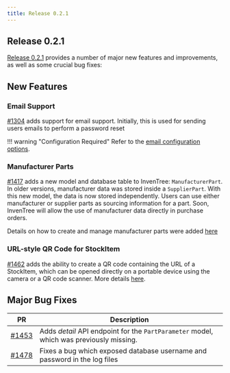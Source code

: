 ```yaml
---
title: Release 0.2.1
---
```


## Release 0.2.1

[Release 0.2.1](https://github.com/inventree/InvenTree/releases/tag/0.2.1) provides a number of major new features and improvements, as well as some crucial bug fixes:

## New Features

### Email Support

[#1304](https://github.com/inventree/InvenTree/pull/1304) adds support for email support. Initially, this is used for sending users emails to perform a password reset

!!! warning "Configuration Required"
    Refer to the [email configuration
    options](../start/config.md#email-settings).

### Manufacturer Parts

[#1417](https://github.com/inventree/InvenTree/pull/1417) adds a new model and
database table to InvenTree: `ManufacturerPart`. In older versions, manufacturer
data was stored inside a `SupplierPart`. With this new model, the data is now
stored independently. Users can use either manufacturer or supplier parts as
sourcing information for a part. Soon, InvenTree will allow the use of
manufacturer data directly in purchase orders.

Details on how to create and manage manufacturer parts were added
[here](../order/company.md#add-manufacturer-part)

### URL-style QR Code for StockItem

[#1462](https://github.com/inventree/InvenTree/pull/1417) adds the ability to
create a QR code containing the URL of a StockItem, which can be opened directly
on a portable device using the camera or a QR code scanner. More details [here](../report/labels.md#url-style-qr-code).

## Major Bug Fixes

| PR | Description |
| --- | --- |
| [#1453](https://github.com/inventree/InvenTree/pull/1453) | Adds *detail* API endpoint for the `PartParameter` model, which was previously missing. |
| [#1478](https://github.com/inventree/InvenTree/pull/1478) | Fixes a bug which exposed database username and password in the log files |
